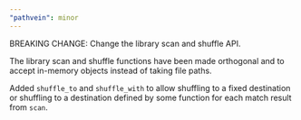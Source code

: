 ```yaml
---
"pathvein": minor
---
```


BREAKING CHANGE: Change the library scan and shuffle API.

The library scan and shuffle functions have been made orthogonal and to accept in-memory objects
instead of taking file paths.

Added `shuffle_to` and `shuffle_with` to allow shuffling to a fixed destination or shuffling to 
a destination defined by some function for each match result from `scan`.
